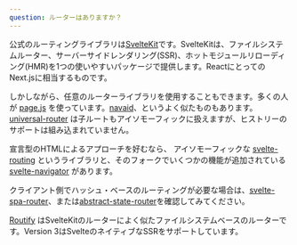 ```yaml
---
question: ルーターはありますか？
---
```


公式のルーティングライブラリは[SvelteKit](https://kit.svelte.dev/)です。SvelteKitは、ファイルシステムルーター、サーバーサイドレンダリング(SSR)、ホットモジュールリローディング(HMR)を1つの使いやすいパッケージで提供します。ReactにとってのNext.jsに相当するものです。

しかしながら、任意のルーターライブラリを使用することもできます。多くの人が [page.js](https://github.com/visionmedia/page.js) を使っています。[navaid](https://github.com/lukeed/navaid)、というよく似たものもあります。[universal-router](https://github.com/kriasoft/universal-router) は子ルートもアイソモーフィックに扱えますが、ヒストリーのサポートは組み込まれていません。

宣言型のHTMLによるアプローチを好むなら、 アイソモーフィックな [svelte-routing](https://github.com/EmilTholin/svelte-routing) というライブラリと、そのフォークでいくつかの機能が追加されている [svelte-navigator](https://github.com/mefechoel/svelte-navigator) があります。

クライアント側でハッシュ・ベースのルーティングが必要な場合は、[svelte-spa-router](https://github.com/ItalyPaleAle/svelte-spa-router)、または[abstract-state-router](https://github.com/TehShrike/abstract-state-router/)を確認してみてください。

[Routify](https://routify.dev) はSvelteKitのルーターによく似たファイルシステムベースのルーターです。Version 3はSvelteのネイティブなSSRをサポートしています。
